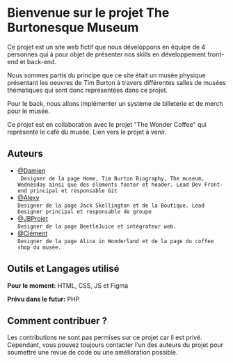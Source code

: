 
# Bienvenue sur le projet The Burtonesque Museum

Ce projet est un site web fictif que nous développons en équipe de 4 personnes qui à pour objet de présenter nos skills en développement front-end et back-end. 

Nous sommes partis du principe que ce site était un musée physique présentant les oeuvres de Tim Burton à travers différentes salles de musées thématiques qui sont donc représentées dans ce projet. 

Pour le back, nous allons implémenter un système de billeterie et de merch pour le musée.

Ce projet est en collaboration avec le projet "The Wonder Coffee" qui représente le café du musée. Lien vers le projet à venir.


## Auteurs

- [@Damien](https://github.com/PlantBasedStudio)  
``` Designer de la page Home, Tim Burton Biography, The museum, Wednesday ainsi que des élements footer et header. Lead Dev Front-end principal et responsable Git```
- [@Alexy](https://github.com/AlexisDelplace)  
``` Designer de la page Jack Skellington et de la Boutique. Lead Designer principal et responsable de groupe ```
- [@JBProjet](https://github.com/JBVictuspapy)  
``` Designer de la page BeetleJuice et intégrateur web. ```
- [@Clément](https://github.com/NHBakli)  
``` Designer de la page Alice in Wonderland et de la page du coffee shop du musée. ```


## Outils et Langages utilisé

**Pour le moment:** HTML, CSS, JS et Figma

**Prévu dans le futur:** PHP


## Comment contribuer ?

Les contributions ne sont pas permises sur ce projet car il est privé. Cependant, vous pouvez toujours contacter l'un des auteurs du projet pour soumettre une revue de code ou une amélioration possible.
